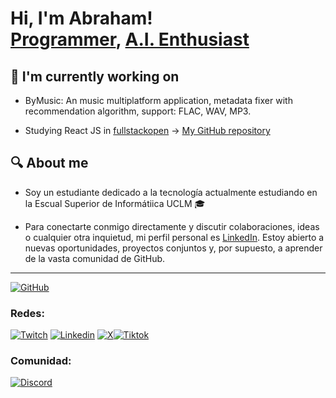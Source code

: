 <h1>Hi, I'm Abraham! <br/><a href="https://github.com/a-esh">Programmer</a>, <a href="https://www.linkedin.com/in/abraham-esh/">A.I. Enthusiast</a>
<h2>🔭 I'm currently working on</h2>
  
- ByMusic: An music multiplatform application, metadata fixer with recommendation algorithm, support: FLAC, WAV, MP3.

- Studying React JS in [fullstackopen](https://fullstackopen.com/es/) -> [My GitHub repository](https://github.com/a-esh/fullstackopen)

</h3>
<h2>🔍 About me</h2>

- Soy un estudiante dedicado a la tecnología actualmente estudiando en la Escual Superior de Informátiica UCLM 🎓

- Para conectarte conmigo directamente y discutir colaboraciones, ideas o cualquier otra inquietud, mi perfil personal es [LinkedIn](https://www.linkedin.com/in/abrahamescalona/). Estoy abierto a nuevas oportunidades, proyectos conjuntos y, por supuesto, a aprender de la vasta comunidad de GitHub.

---
[![GitHub](https://img.shields.io/badge/GitHub-Mi_perfil-5B47ED?style=for-the-badge&logo=github&logoColor=white&labelColor=101010)](https://github.com/A-esh)

### Redes:
[![Twitch](https://img.shields.io/badge/Twitch-Directos-9146FF?style=for-the-badge&logo=twitch&logoColor=white&labelColor=101010)](https://twitch.com/abraham_esh) [![Linkedin](https://img.shields.io/badge/Linkedin-Perfil_Profesional-2867B2?style=for-the-badge&logo=linkedin&logoColor=white&labelColor=101010)](https://www.linkedin.com/in/abraham-esh/) [![X](https://img.shields.io/badge/Twitter-X-000000?style=for-the-badge&logo=x&logoColor=white&labelColor=101010)](https://twitter.com/abraham_esh)[![Tiktok](https://img.shields.io/badge/TikTok-Tutoriales%20rapidos-ff0050?style=for-the-badge&logo=tiktok&logoColor=white&labelColor=000000)](https://www.tiktok.com/@abraham_esh)

### Comunidad:
[![Discord](https://img.shields.io/badge/Discord-Comunidad-5865F2?style=for-the-badge&logo=discord&logoColor=white&labelColor=101010)](https://discord.gg/eh7BFDB)
